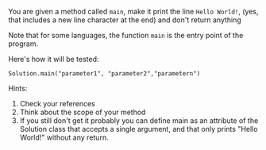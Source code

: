 You are given a method called `main`, make it print the line `Hello World!`, (yes, that includes a new line character at the end) and don't return anything

Note that for some languages, the function `main` is the entry point of the program.

Here's how it will be tested:
```
Solution.main("parameter1", "parameter2","parametern")
```
Hints:
1. Check your references
2. Think about the scope of your method
3. If you still don't get it probably you can define main as an attribute of the Solution class that accepts a single argument, and that only prints "Hello World!" without any return.
